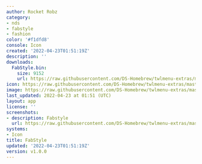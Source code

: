 ```yaml
---
author: Rocket Robz
category:
- nds
- fabstyle
- fashion
color: '#f1dfd8'
console: Icon
created: '2022-04-23T01:51:19Z'
description: ''
downloads:
  FabStyle.bin:
    size: 9152
    url: https://raw.githubusercontent.com/DS-Homebrew/twlmenu-extras/master/_nds/TWiLightMenu/icons/FabStyle.bin
icon: https://raw.githubusercontent.com/DS-Homebrew/twlmenu-extras/master/_nds/TWiLightMenu/icons/gif/FabStyle.gif
image: https://raw.githubusercontent.com/DS-Homebrew/twlmenu-extras/master/_nds/TWiLightMenu/icons/gif/FabStyle.gif
last_updated: 2022-04-23 at 01:51 (UTC)
layout: app
license: ''
screenshots:
- description: Fabstyle
  url: https://raw.githubusercontent.com/DS-Homebrew/twlmenu-extras/master/_nds/TWiLightMenu/icons/gif/FabStyle.gif
systems:
- Icon
title: FabStyle
updated: '2022-04-23T01:51:19Z'
version: v1.0.0
---
```

